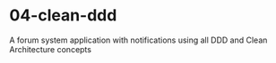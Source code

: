 ﻿# 04-clean-ddd

A forum system application with notifications using all DDD and Clean Architecture concepts
